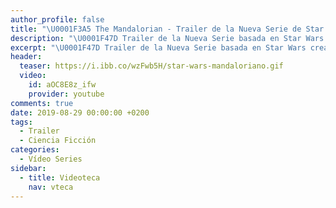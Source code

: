 ```yaml
---
author_profile: false
title: "\U0001F3A5 The Mandalorian - Trailer de la Nueva Serie de Star Wars"
description: "\U0001F47D Trailer de la Nueva Serie basada en Star Wars creada por Disney: The Mandalorian"
excerpt: "\U0001F47D Trailer de la Nueva Serie basada en Star Wars creada por Disney: The Mandalorian"
header:
  teaser: https://i.ibb.co/wzFwb5H/star-wars-mandaloriano.gif
  video:
    id: aOC8E8z_ifw
    provider: youtube
comments: true
date: 2019-08-29 00:00:00 +0200
tags:
  - Trailer
  - Ciencia Ficción
categories:
  - Vídeo Series
sidebar:
  - title: Videoteca
    nav: vteca
---
```



